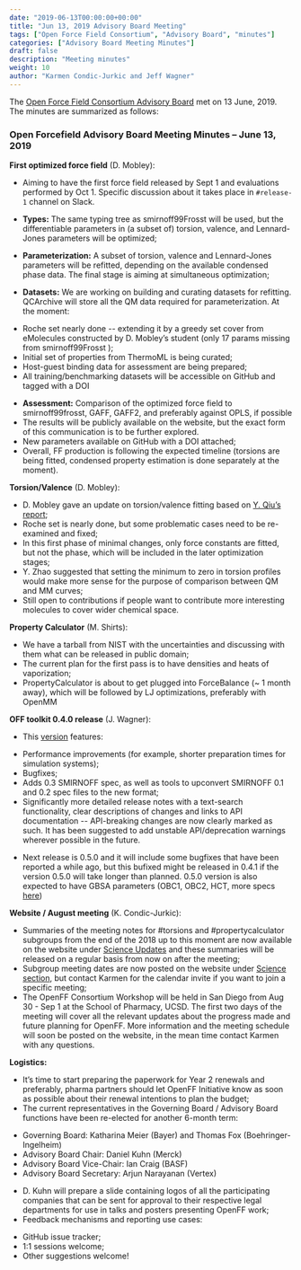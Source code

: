 ```yaml
---
date: "2019-06-13T00:00:00+00:00"
title: "Jun 13, 2019 Advisory Board Meeting"
tags: ["Open Force Field Consortium", "Advisory Board", "minutes"]
categories: ["Advisory Board Meeting Minutes"]
draft: false
description: "Meeting minutes"
weight: 10
author: "Karmen Condic-Jurkic and Jeff Wagner"
---
```


The [Open Force Field Consortium Advisory Board](https://openforcefield.org/consortium/) met on 13 June, 2019.
The minutes are summarized as follows:

### Open Forcefield Advisory Board Meeting Minutes – June 13, 2019


**First optimized force field** (D. Mobley):

* Aiming to have the first force field released by Sept 1 and evaluations performed by Oct 1. Specific discussion about it takes place in `#release-1` channel on Slack.

* **Types:** The same typing tree as smirnoff99Frosst will be used, but the differentiable parameters in (a subset of) torsion, valence, and Lennard-Jones parameters will be optimized;

* **Parameterization:** A subset of torsion, valence and Lennard-Jones parameters will be refitted, depending on the available condensed phase data. The final stage is aiming at simultaneous optimization;


* **Datasets:** We are working on building and curating datasets for refitting. QCArchive will store all the QM data required for parameterization. At the moment:

 - Roche set nearly done -- extending it by a greedy set cover from eMolecules constructed by D. Mobley’s student (only 17 params missing from smirnoff99Frosst );
 - Initial set of properties from ThermoML is being curated;
 - Host-guest binding data for assessment are being prepared;
 - All training/benchmarking datasets will be accessible on GitHub and tagged with a DOI

* **Assessment:** Comparison of the optimized force field to smirnoff99frosst, GAFF, GAFF2, and preferably against OPLS, if possible
* The results will be publicly available on the website, but the exact form of this communication is to be further explored.
* New parameters available on GitHub with a DOI attached;
* Overall, FF production is following the expected timeline (torsions are being fitted, condensed property estimation is done separately at the moment).

**Torsion/Valence** (D. Mobley):

* D. Mobley gave an update on torsion/valence fitting based on [Y. Qiu’s report](torsion-fitting-update.pdf);
* Roche set is nearly done, but some problematic cases need to be re-examined and fixed;
* In this first phase of minimal changes, only force constants are fitted, but not the phase, which will be included in the later optimization stages;
* Y. Zhao suggested that setting the minimum to zero in torsion profiles would make more sense for the purpose of comparison between QM and MM curves;
* Still open to contributions if people want to contribute more interesting molecules to cover wider chemical space.

**Property Calculator** (M. Shirts):

* We have a tarball from NIST with the uncertainties and discussing with them what can be released in public domain;
* The current plan for the first pass is to have densities and heats of vaporization;
* PropertyCalculator is about to get plugged into ForceBalance (~ 1 month away), which will be followed by LJ optimizations, preferably with OpenMM

**OFF toolkit 0.4.0 release** (J. Wagner):

* This [version](https://github.com/openforcefield/openforcefield/releases/tag/0.4.0) features:

 - Performance improvements (for example, shorter preparation times for simulation systems);
 - Bugfixes;
 - Adds 0.3 SMIRNOFF spec, as well as tools to upconvert SMIRNOFF 0.1 and 0.2 spec files to the new format;
 - Significantly more detailed release notes with a text-search functionality, clear descriptions of changes and links to API documentation -- API-breaking changes are now clearly marked as such. It has been suggested to add unstable API/deprecation warnings wherever possible in the future.

* Next release is 0.5.0 and it will include some bugfixes that have been reported a while ago, but this bufixed might be released in 0.4.1 if the version 0.5.0 will take longer than planned. 0.5.0 version is also expected to have GBSA parameters (OBC1, OBC2, HCT, more specs [here](https://open-forcefield-toolkit.readthedocs.io/en/latest/smirnoff.html#gbsa))

**Website / August meeting** (K. Condic-Jurkic):

* Summaries of the meeting notes for #torsions and #propertycalculator subgroups from the end of the 2018 up to this moment are now available on the website under [Science Updates](https://openforcefield.org/science/) and these summaries will be released on a regular basis from now on after the meeting;
* Subgroup meeting dates are now posted on the website under [Science section](https://openforcefield.org/science/), but contact Karmen for the calendar invite  if you want to join a specific meeting;
* The OpenFF Consortium Workshop will be held in San Diego from Aug 30 - Sep 1 at the School of Pharmacy, UCSD. The first two days of the meeting will cover all the relevant updates about the progress made and future planning for OpenFF. More information and the meeting schedule will soon be posted on the website, in the mean time contact Karmen with any questions.


**Logistics:**

* It’s time to start preparing the paperwork for Year 2 renewals and preferably, pharma partners should let OpenFF Initiative know as soon as possible about their renewal intentions to plan the budget;
* The current representatives in the Governing Board / Advisory Board functions have been re-elected for another 6-month term:

 - Governing Board: Katharina Meier (Bayer) and Thomas Fox (Boehringer-Ingelheim)
 - Advisory Board Chair: Daniel Kuhn (Merck)
 - Advisory Board Vice-Chair: Ian Craig (BASF)
 - Advisory Board Secretary: Arjun Narayanan (Vertex)

* D. Kuhn will prepare a slide containing logos of all the participating companies that can be sent for approval to their respective legal departments for use in talks and posters presenting OpenFF work;
* Feedback mechanisms and reporting use cases:

 - GitHub issue tracker;
 - 1:1 sessions welcome;
 - Other suggestions welcome!
